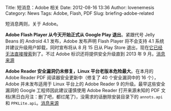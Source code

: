 Title: 短消息：Adobe 相关
Date: 2012-08-16 13:36
Author: lovenemesis
Category: News
Tags: Adobe, Flash, PDF
Slug: briefing-adobe-related

短消息两则，关于 Adobe。

**Adobe Flash Player 从今天开始正式从 Google Play 退出**。紧跟代号 Jelly
Beans 的 Android 4.1 发布，Adobe 发布声明 Flash Player 将不会支持 4.1
系统并建议升级用户卸载，同时宣布将从 8 月 15 日从 Play Store
退出，现在[它已经无法直接搜索](https://play.google.com/store/apps/details?id=com.adobe.flashplayer)到了。不过
Adobe 标识还将提供安全升级直到 2013 年 9
月。[消息来源](http://www.bbc.com/news/technology-19267140)

**Adobe Reader 安全漏洞仍未修复，Linux 平台老版本危险最大**。在本月的
Adobe Reader PDF 阅读器安全更新中（修复了 40 个安全漏洞中的 16
个），Adobe 并未发布适用于 Linux 平台上的 Adobe Reader 9
的升级。最早这些安全漏洞的 Google 工程师因此建议谨慎使用 Adobe Reader
打开来源未知的 PDF
文档(黑日白月注：删了吧，都烂尾了)，没需求的话删除安装目录下的
`annots.api` 和
`PPKLite.api`。[消息来源](http://www.h-online.com/open/news/item/Google-warns-of-using-Adobe-Reader-particularly-on-Linux-1668153.html)
